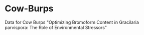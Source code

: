 # Cow-Burps
Data for Cow Burps "Optimizing Bromoform Content in Gracilaria parvispora: The Role of Environmental Stressors"
